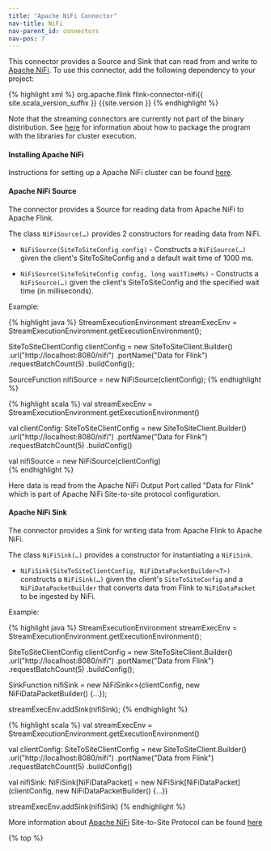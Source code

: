 ```yaml
---
title: "Apache NiFi Connector"
nav-title: NiFi
nav-parent_id: connectors
nav-pos: 7
---
```

<!--
Licensed to the Apache Software Foundation (ASF) under one
or more contributor license agreements.  See the NOTICE file
distributed with this work for additional information
regarding copyright ownership.  The ASF licenses this file
to you under the Apache License, Version 2.0 (the
"License"); you may not use this file except in compliance
with the License.  You may obtain a copy of the License at

  http://www.apache.org/licenses/LICENSE-2.0

Unless required by applicable law or agreed to in writing,
software distributed under the License is distributed on an
"AS IS" BASIS, WITHOUT WARRANTIES OR CONDITIONS OF ANY
KIND, either express or implied.  See the License for the
specific language governing permissions and limitations
under the License.
-->

This connector provides a Source and Sink that can read from and write to
[Apache NiFi](https://nifi.apache.org/). To use this connector, add the
following dependency to your project:

{% highlight xml %}
<dependency>
  <groupId>org.apache.flink</groupId>
  <artifactId>flink-connector-nifi{{ site.scala_version_suffix }}</artifactId>
  <version>{{site.version }}</version>
</dependency>
{% endhighlight %}

Note that the streaming connectors are currently not part of the binary
distribution. See
[here]({{site.baseurl}}/dev/linking.html)
for information about how to package the program with the libraries for
cluster execution.

#### Installing Apache NiFi

Instructions for setting up a Apache NiFi cluster can be found
[here](https://nifi.apache.org/docs/nifi-docs/html/administration-guide.html#how-to-install-and-start-nifi).

#### Apache NiFi Source

The connector provides a Source for reading data from Apache NiFi to Apache Flink.

The class `NiFiSource(…)` provides 2 constructors for reading data from NiFi.

- `NiFiSource(SiteToSiteConfig config)` - Constructs a `NiFiSource(…)` given the client's SiteToSiteConfig and a
     default wait time of 1000 ms.

- `NiFiSource(SiteToSiteConfig config, long waitTimeMs)` - Constructs a `NiFiSource(…)` given the client's
     SiteToSiteConfig and the specified wait time (in milliseconds).

Example:

<div class="codetabs" markdown="1">
<div data-lang="java" markdown="1">
{% highlight java %}
StreamExecutionEnvironment streamExecEnv = StreamExecutionEnvironment.getExecutionEnvironment();

SiteToSiteClientConfig clientConfig = new SiteToSiteClient.Builder()
        .url("http://localhost:8080/nifi")
        .portName("Data for Flink")
        .requestBatchCount(5)
        .buildConfig();

SourceFunction<NiFiDataPacket> nifiSource = new NiFiSource(clientConfig);
{% endhighlight %}
</div>
<div data-lang="scala" markdown="1">
{% highlight scala %}
val streamExecEnv = StreamExecutionEnvironment.getExecutionEnvironment()

val clientConfig: SiteToSiteClientConfig = new SiteToSiteClient.Builder()
       .url("http://localhost:8080/nifi")
       .portName("Data for Flink")
       .requestBatchCount(5)
       .buildConfig()

val nifiSource = new NiFiSource(clientConfig)       
{% endhighlight %}       
</div>
</div>

Here data is read from the Apache NiFi Output Port called "Data for Flink" which is part of Apache NiFi
Site-to-site protocol configuration.

#### Apache NiFi Sink

The connector provides a Sink for writing data from Apache Flink to Apache NiFi.

The class `NiFiSink(…)` provides a constructor for instantiating a `NiFiSink`.

- `NiFiSink(SiteToSiteClientConfig, NiFiDataPacketBuilder<T>)` constructs a `NiFiSink(…)` given the client's `SiteToSiteConfig` and a `NiFiDataPacketBuilder` that converts data from Flink to `NiFiDataPacket` to be ingested by NiFi.

Example:

<div class="codetabs" markdown="1">
<div data-lang="java" markdown="1">
{% highlight java %}
StreamExecutionEnvironment streamExecEnv = StreamExecutionEnvironment.getExecutionEnvironment();

SiteToSiteClientConfig clientConfig = new SiteToSiteClient.Builder()
        .url("http://localhost:8080/nifi")
        .portName("Data from Flink")
        .requestBatchCount(5)
        .buildConfig();

SinkFunction<NiFiDataPacket> nifiSink = new NiFiSink<>(clientConfig, new NiFiDataPacketBuilder<T>() {...});

streamExecEnv.addSink(nifiSink);
{% endhighlight %}
</div>
<div data-lang="scala" markdown="1">
{% highlight scala %}
val streamExecEnv = StreamExecutionEnvironment.getExecutionEnvironment()

val clientConfig: SiteToSiteClientConfig = new SiteToSiteClient.Builder()
       .url("http://localhost:8080/nifi")
       .portName("Data from Flink")
       .requestBatchCount(5)
       .buildConfig()

val nifiSink: NiFiSink[NiFiDataPacket] = new NiFiSink[NiFiDataPacket](clientConfig, new NiFiDataPacketBuilder<T>() {...})

streamExecEnv.addSink(nifiSink)
{% endhighlight %}       
</div>
</div>      

More information about [Apache NiFi](https://nifi.apache.org) Site-to-Site Protocol can be found [here](https://nifi.apache.org/docs/nifi-docs/html/user-guide.html#site-to-site)

{% top %}

